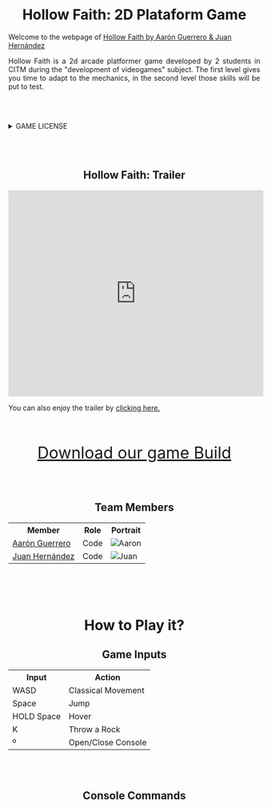 

<h1  align="center" id="hollow-faith-2d">Hollow Faith: 2D Plataform Game</h1>

<p>Welcome to the webpage of <a href="https://github.com/juanha2/HollowFaith">Hollow Faith by Aarón Guerrero & Juan Hernández</a></p>

<p align="justify">Hollow Faith is a 2d arcade platformer game developed by 2 students in CITM during the "development of videogames" subject. The first level gives you time to adapt to the mechanics, in the second level those skills will be put to test.</p>

<br><br>

<details> 
  <summary> GAME LICENSE </summary>
<br><br>
MIT License
<br><br>
Copyright (c) [2019] [Aarón Guerrero Cruz / Juan Hernández Almagro]
<br><br>
<p align="justify">Permission is hereby granted, free of charge, to any person obtaining a copy
of this software and associated documentation files (the "Software"), to deal
in the Software without restriction, including without limitation the rights
to use, copy, modify, merge, publish, distribute, sublicense, and/or sell
copies of the Software, and to permit persons to whom the Software is
furnished to do so, subject to the following conditions:</p>
<br>
<p align="justify">The above copyright notice and this permission notice shall be included in all
copies or substantial portions of the Software.</p>
<br>
<p align="justify">THE SOFTWARE IS PROVIDED "AS IS", WITHOUT WARRANTY OF ANY KIND, EXPRESS OR
IMPLIED, INCLUDING BUT NOT LIMITED TO THE WARRANTIES OF MERCHANTABILITY,
FITNESS FOR A PARTICULAR PURPOSE AND NONINFRINGEMENT. IN NO EVENT SHALL THE
AUTHORS OR COPYRIGHT HOLDERS BE LIABLE FOR ANY CLAIM, DAMAGES OR OTHER
LIABILITY, WHETHER IN AN ACTION OF CONTRACT, TORT OR OTHERWISE, ARISING FROM,
OUT OF OR IN CONNECTION WITH THE SOFTWARE OR THE USE OR OTHER DEALINGS IN THE
SOFTWARE.</p>
</details>


<br><br>

<h2  align="center" id="hollow-faith-trailer">Hollow Faith: Trailer</h2>

<iframe width="510" height="412"
src="https://www.youtube.com/embed/7baUOVYobgs" frameborder="0" allowfullscreen>
</iframe>
<p>You can also enjoy the trailer by  <a href="https://drive.google.com/open?id=1WSQBV5l0FuWW0jMDmDEWp5pAttX_yvbt">clicking here.</a></p>

<br><br>

<center>

<font size="6"><a href="https://www.youtube.com/watch?v=2Z4m4lnjxkY">Download our game Build</a></font>

</center>

<br><br>

<center>
  
<h2  align="center" id="team-members">Team Members</h2>

<table style="width:100%">
  <tr>
    <th>Member</th>
    <th>Role</th> 
    <th>Portrait</th>
  </tr>
  <tr>
    <td> <a href="https://github.com/AaronGCProg">Aarón Guerrero</a></td>
    <td>Code</td> 
    <td><img src="https://raw.githubusercontent.com/juanha2/HollowFaith/master/docs/aaronPortrait.png" alt="Aaron" class="inline"></td>
  </tr>
  <tr>
    <td><a href="https://github.com/juanha2">Juan Hernández</a></td>
    <td>Code</td> 
    <td><img src="https://raw.githubusercontent.com/juanha2/HollowFaith/master/docs/juanPortrait.png" alt="Juan" class="inline"></td>
  </tr>
</table>
</center>

<br><br><br>

<h1  align="center" id="how-to-play">How to Play it?</h1>

  
<h2  align="center" id="game-inputs">Game Inputs</h2>
<table style="width:100%">
  <tr>
    <th>Input</th>
    <th>Action</th> 
  </tr>
  <tr>
    <td> WASD </td>
    <td> Classical Movement </td> 
  </tr>
  <tr>
    <td> Space </td>
    <td> Jump </td> 
  </tr>
   <tr>
    <td> HOLD Space </td>
    <td> Hover </td> 
  </tr>
   <tr>
    <td> K </td>
    <td> Throw a Rock </td> 
  </tr>
   <tr>
    <td> º </td>
    <td> Open/Close Console </td> 
  </tr>
</table>

<br><br>

<h2  align="center" id="game-inputs">Console Commands</h2>

  
</center>
<br><br>


